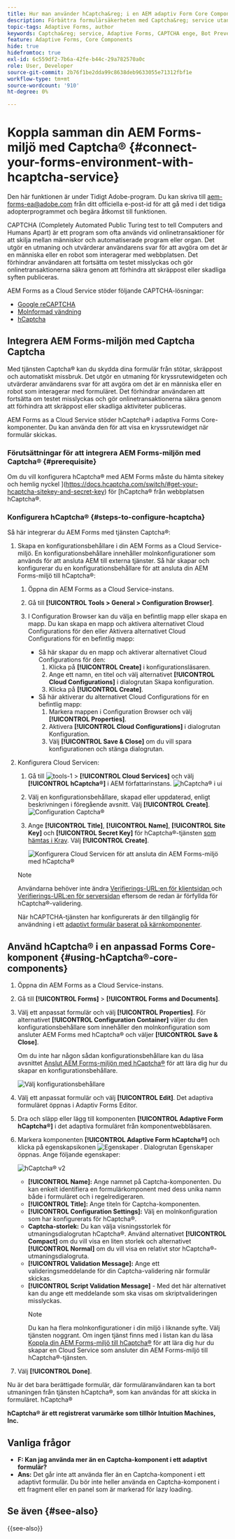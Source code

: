 ```yaml
---
title: Hur man använder hCaptcha&reg; i en AEM adaptiv Form Core Components?
description: Förbättra formulärsäkerheten med Captcha&reg; service utan problem. Stegvisa anvisningar inifrån!
topic-tags: Adaptive Forms, author
keywords: Captcha&reg; service, Adaptive Forms, CAPTCHA enge, Bot Prevention, Core Components, formuläröverföringssäkerhet, förhindrande av skräppost
feature: Adaptive Forms, Core Components
hide: true
hidefromtoc: true
exl-id: 6c559df2-7b6a-42fe-b44c-29a782570a0c
role: User, Developer
source-git-commit: 2b76f1be2dda99c8638deb9633055e71312fbf1e
workflow-type: tm+mt
source-wordcount: '910'
ht-degree: 0%

---
```


# Koppla samman din AEM Forms-miljö med Captcha® {#connect-your-forms-environment-with-hcaptcha-service}

<span class="preview"> Den här funktionen är under Tidigt Adobe-program. Du kan skriva till aem-forms-ea@adobe.com från ditt officiella e-post-id för att gå med i det tidiga adopterprogrammet och begära åtkomst till funktionen. </span>

CAPTCHA (Completely Automated Public Turing test to tell Computers and Humans Apart) är ett program som ofta används vid onlinetransaktioner för att skilja mellan människor och automatiserade program eller organ. Det utgör en utmaning och utvärderar användarens svar för att avgöra om det är en människa eller en robot som interagerar med webbplatsen. Det förhindrar användaren att fortsätta om testet misslyckas och gör onlinetransaktionerna säkra genom att förhindra att skräppost eller skadliga syften publiceras.

AEM Forms as a Cloud Service stöder följande CAPTCHA-lösningar:

* [Google reCAPTCHA](/help/forms/captcha-adaptive-forms-core-components.md)
* [Molnformad vändning](/help/forms/integrate-adaptive-forms-turnstile-core-components.md)
* [hCaptcha](/help/forms/integrate-adaptive-forms-hcaptcha-core-components.md)

## Integrera AEM Forms-miljön med Captcha Captcha

Med tjänsten Captcha® kan du skydda dina formulär från stötar, skräppost och automatiskt missbruk. Det utgör en utmaning för kryssrutewidgeten och utvärderar användarens svar för att avgöra om det är en människa eller en robot som interagerar med formuläret. Det förhindrar användaren att fortsätta om testet misslyckas och gör onlinetransaktionerna säkra genom att förhindra att skräppost eller skadliga aktiviteter publiceras.

AEM Forms as a Cloud Service stöder hCaptcha® i adaptiva Forms Core-komponenter. Du kan använda den för att visa en kryssrutewidget när formulär skickas.

<!-- ![hCaptcha&reg;](assets/hCaptcha&reg;-challenge.png)-->


### Förutsättningar för att integrera AEM Forms-miljön med Captcha® {#prerequisite}

Om du vill konfigurera hCaptcha® med AEM Forms måste du hämta sitekey och hemlig nyckel ](https://docs.hcaptcha.com/switch/#get-your-hcaptcha-sitekey-and-secret-key) för [hCaptcha® från webbplatsen hCaptcha®.

### Konfigurera hCaptcha® {#steps-to-configure-hcaptcha}

Så här integrerar du AEM Forms med tjänsten Captcha®:

1. Skapa en konfigurationsbehållare i din AEM Forms as a Cloud Service-miljö. En konfigurationsbehållare innehåller molnkonfigurationer som används för att ansluta AEM till externa tjänster. Så här skapar och konfigurerar du en konfigurationsbehållare för att ansluta din AEM Forms-miljö till hCaptcha®:
   1. Öppna din AEM Forms as a Cloud Service-instans.
   1. Gå till **[!UICONTROL Tools > General > Configuration Browser]**.
   1. I Configuration Browser kan du välja en befintlig mapp eller skapa en mapp. Du kan skapa en mapp och aktivera alternativet Cloud Configurations för den eller Aktivera alternativet Cloud Configurations för en befintlig mapp:

      * Så här skapar du en mapp och aktiverar alternativet Cloud Configurations för den:
         1. Klicka på **[!UICONTROL Create]** i konfigurationsläsaren.
         1. Ange ett namn, en titel och välj alternativet **[!UICONTROL Cloud Configurations]** i dialogrutan Skapa konfiguration.
         1. Klicka på **[!UICONTROL Create]**.
      * Så här aktiverar du alternativet Cloud Configurations för en befintlig mapp:
         1. Markera mappen i Configuration Browser och välj **[!UICONTROL Properties]**.
         1. Aktivera **[!UICONTROL Cloud Configurations]** i dialogrutan Konfiguration.
         1. Välj **[!UICONTROL Save & Close]** om du vill spara konfigurationen och stänga dialogrutan.

1. Konfigurera Cloud Servicen:
   1. Gå till ![tools-1](assets/tools-1.png) > **[!UICONTROL Cloud Services]** och välj **[!UICONTROL hCaptcha®]** i AEM författarinstans.
      ![hCaptcha® i ui](assets/hcaptcha-in-ui.png)
   1. Välj en konfigurationsbehållare, skapad eller uppdaterad, enligt beskrivningen i föregående avsnitt. Välj **[!UICONTROL Create]**.
      ![Configuration Captcha®](assets/config-hcaptcha.png)
   1. Ange **[!UICONTROL Title]**, **[!UICONTROL Name]**, **[!UICONTROL Site Key]** och **[!UICONTROL Secret Key]** för hCaptcha®-tjänsten [ som hämtas i Krav](#prerequisite). Välj **[!UICONTROL Create]**.

      ![Konfigurera Cloud Servicen för att ansluta din AEM Forms-miljö med hCaptcha®](assets/create-hcaptcha-config.png)

   >[!NOTE]
   > Användarna behöver inte ändra [Verifierings-URL:en för klientsidan ](https://docs.hcaptcha.com/#add-the-hcaptcha-widget-to-your-webpage) och [Verifierings-URL:en för serversidan](https://docs.hcaptcha.com/#verify-the-user-response-server-side) eftersom de redan är förfyllda för hCaptcha®-validering.

   När hCAPTCHA-tjänsten har konfigurerats är den tillgänglig för användning i ett [adaptivt formulär baserat på kärnkomponenter](https://experienceleague.adobe.com/en/docs/experience-manager-core-components/using/adaptive-forms/introduction).

## Använd hCaptcha® i en anpassad Forms Core-komponent {#using-hCaptcha®-core-components}

1. Öppna din AEM Forms as a Cloud Service-instans.
1. Gå till **[!UICONTROL Forms]** > **[!UICONTROL Forms and Documents]**.
1. Välj ett anpassat formulär och välj **[!UICONTROL Properties]**. För alternativet **[!UICONTROL Configuration Container]** väljer du den konfigurationsbehållare som innehåller den molnkonfiguration som ansluter AEM Forms med hCaptcha® och väljer **[!UICONTROL Save & Close]**.

   Om du inte har någon sådan konfigurationsbehållare kan du läsa avsnittet [Anslut AEM Forms-miljön med hCaptcha®](#connect-your-forms-environment-with-hcaptcha-service) för att lära dig hur du skapar en konfigurationsbehållare.

   ![Välj konfigurationsbehållare](/help/forms/assets/captcha-properties.png)

1. Välj ett anpassat formulär och välj **[!UICONTROL Edit]**. Det adaptiva formuläret öppnas i Adaptiv Forms Editor.
1. Dra och släpp eller lägg till komponenten **[!UICONTROL Adaptive Form hCaptcha®]** i det adaptiva formuläret från komponentwebbläsaren.
1. Markera komponenten **[!UICONTROL Adaptive Form hCaptcha®]** och klicka på egenskapsikonen ![Egenskaper](assets/configure-icon.svg) . Dialogrutan Egenskaper öppnas. Ange följande egenskaper:

   ![hCaptcha® v2](assets/config-hcaptcha-v2.png)

   * **[!UICONTROL Name]:** Ange namnet på Captcha-komponenten. Du kan enkelt identifiera en formulärkomponent med dess unika namn både i formuläret och i regelredigeraren.
   * **[!UICONTROL Title]:** Ange titeln för Captcha-komponenten.
   * **[!UICONTROL Configuration Settings]:** Välj en molnkonfiguration som har konfigurerats för hCaptcha®.
   * **Captcha-storlek:** Du kan välja visningsstorlek för utmaningsdialogrutan hCaptcha®. Använd alternativet **[!UICONTROL Compact]** om du vill visa en liten storlek och alternativet **[!UICONTROL Normal]** om du vill visa en relativt stor hCaptcha®-utmaningsdialogruta.<!-- or **[!UICONTROL Invisible]** to validate hCaptcha&reg; without explicitly rendering the checkbox widget on the user interface. -->
   * **[!UICONTROL Validation Message]:** Ange ett valideringsmeddelande för din Captcha-validering när formulär skickas.
   * **[!UICONTROL Script Validation Message]** - Med det här alternativet kan du ange ett meddelande som ska visas om skriptvalideringen misslyckas.
     >[!NOTE]
     >Du kan ha flera molnkonfigurationer i din miljö i liknande syfte. Välj tjänsten noggrant. Om ingen tjänst finns med i listan kan du läsa [Koppla din AEM Forms-miljö till hCaptcha®](#connect-your-forms-environment-with-hcaptcha-service) för att lära dig hur du skapar en Cloud Service som ansluter din AEM Forms-miljö till hCaptcha®-tjänsten.
     <!--* **Error Message:** Provide the error message to display to the user when the Captcha submission fails.-->

1. Välj **[!UICONTROL Done]**.


Nu är det bara berättigade formulär, där formuläranvändaren kan ta bort utmaningen från tjänsten hCaptcha®, som kan användas för att skicka in formuläret. hCaptcha®

**hCaptcha® är ett registrerat varumärke som tillhör Intuition Machines, Inc.**


## Vanliga frågor

* **F: Kan jag använda mer än en Captcha-komponent i ett adaptivt formulär?**
* **Ans:** Det går inte att använda fler än en Captcha-komponent i ett adaptivt formulär. Du bör inte heller använda en Captcha-komponent i ett fragment eller en panel som är markerad för lazy loading.

## Se även {#see-also}

{{see-also}}

